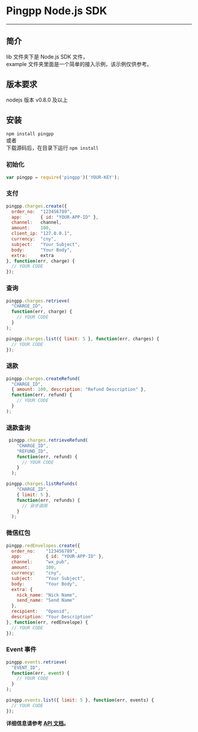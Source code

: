 Pingpp Node.js SDK
=================
****

## 简介
lib 文件夹下是 Node.js SDK 文件，<br>
example 文件夹里面是一个简单的接入示例，该示例仅供参考。

## 版本要求
nodejs 版本 v0.8.0 及以上

## 安装
`npm install pingpp`<br>
或者<br>
下载源码后，在目录下运行 `npm install`

### 初始化
``` js
var pingpp = require('pingpp')('YOUR-KEY');
```

### 支付
``` js
pingpp.charges.create({
  order_no:  "123456789",
  app:       { id: "YOUR-APP-ID" },
  channel:   channel,
  amount:    100,
  client_ip: "127.0.0.1",
  currency:  "cny",
  subject:   "Your Subject",
  body:      "Your Body",
  extra:     extra
}, function(err, charge) {
  // YOUR CODE
});
```

### 查询
``` js
pingpp.charges.retrieve(
  "CHARGE_ID",
  function(err, charge) {
    // YOUR CODE
  }
);
```
``` js
pingpp.charges.list({ limit: 5 }, function(err, charges) {
  // YOUR CODE
});
```

### 退款
``` js
pingpp.charges.createRefund(
  "CHARGE_ID",
  { amount: 100, description: "Refund Description" },
  function(err, refund) {
    // YOUR CODE
  }
);
```

### 退款查询
``` js
 pingpp.charges.retrieveRefund(
    "CHARGE_ID",
    "REFUND_ID",
    function(err, refund) {
      // YOUR CODE
    }
  );
```
``` js
pingpp.charges.listRefunds(
    "CHARGE_ID",
    { limit: 5 },
    function(err, refunds) {
      // 异步调用
    }
  );
```

### 微信红包
``` js
pingpp.redEnvelopes.create({
  order_no:    "123456789",
  app:         { id: "YOUR-APP-ID" },
  channel:     "wx_pub",
  amount:      100,
  currency:    "cny",
  subject:     "Your Subject",
  body:        "Your Body",
  extra: {
    nick_name: "Nick Name",
    send_name: "Send Name"
  },
  recipient:   "Openid",
  description: "Your Description"
}, function(err, redEnvelope) {
  // YOUR CODE
});
```

### Event 事件
``` js
pingpp.events.retrieve(
  "EVENT_ID",
  function(err, event) {
    // YOUR CODE
  }
);
```
``` js
pingpp.events.list({ limit: 5 }, function(err, events) {
  // YOUR CODE
});
```

**详细信息请参考 [API 文档](https://pingxx.com/document/api?node.js)。**
